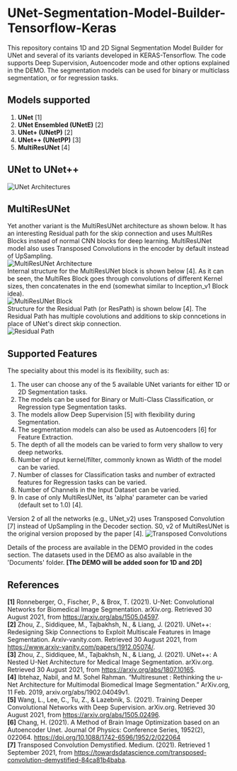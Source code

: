 # UNet-Segmentation-Model-Builder-Tensorflow-Keras
This repository contains 1D and 2D Signal Segmentation Model Builder for UNet and several of its variants developed in KERAS-Tensorflow. The code supports Deep Supervision, Autoencoder mode and other options explained in the DEMO. The segmentation models can be used for binary or multiclass segmentation, or for regression tasks.  

## Models supported
1. **UNet** [1]
2. **UNet Ensembled (UNetE)** [2]
3. **UNet+ (UNetP)** [2]
3. **UNet++ (UNetPP)** [3]
5. **MultiResUNet** [4]

## UNet to UNet++
![UNet Architectures](https://github.com/Sakib1263/UNet2D-Segmentation-Model-Builder-KERAS/blob/main/Documents/Images/UNet.jpg "UNet Models")   

## MultiResUNet
Yet another variant is the MultiResUNet architecture as shown below. It has an interesting Residual path for the skip connection and uses MultiRes Blocks instead of normal CNN blocks for deep learning. MultiResUNet model also uses Transposed Convolutions in the encoder by default instead of UpSampling.  
![MultiResUNet Architecture](https://github.com/Sakib1263/UNet-2D-Segmentation-AutoEncoder-Model-Builder-KERAS/blob/main/Documents/Images/MultiResUNet.png "MultiResUNet Model")  
Internal structure for the MultiResUNet block is shown below [4]. As it can be seen, the MultiRes Block goes through convolutions of different Kernel sizes, then concatenates in the end (somewhat similar to Inception_v1 Block idea).  
![MultiResUNet Block](https://github.com/Sakib1263/UNet-Segmentation-AutoEncoder-1D-2D-Tensorflow-Keras/blob/main/Documents/Images/MultiRes%20Block.jpg "MultiResUNet Block")  
Structure for the Residual Path (or ResPath) is shown below [4]. The Residual Path has multiple covolutions and additions to skip conncetions in place of UNet's direct skip connection.  
![Residual Path](https://github.com/Sakib1263/UNet-Segmentation-AutoEncoder-1D-2D-Tensorflow-Keras/blob/main/Documents/Images/Residual_Path.jpg "Residual Path")  

## Supported Features
The speciality about this model is its flexibility, such as:
1. The user can choose any of the 5 available UNet variants for either 1D or 2D Segmentation tasks.
2. The models can be used for Binary or Multi-Class Classification, or Regression type Segmentation tasks.
3. The models allow Deep Supervision [5] with flexibility during Segmentation.
4. The segmentation models can also be used as Autoencoders [6] for Feature Extraction.
5. The depth of all the models can be varied to form very shallow to very deep networks.
6. Number of input kernel/filter, commonly known as Width of the model can be varied.
7. Number of classes for Classification tasks and number of extracted features for Regression tasks can be varied.
8. Number of Channels in the Input Dataset can be varied.  
9. In case of only MultiResUNet, its 'alpha' parameter can be varied (default set to 1.0) [4].  

Version 2 of all the networks (e.g., UNet_v2) uses Transposed Convolution [7] instead of UpSampling in the Decoder section. S0, v2 of MultiResUNet is the original version proposed by the paper [4].
![Transposed Convolutions](https://github.com/Sakib1263/UNet-Segmentation-AutoEncoder-1D-2D-Tensorflow-Keras/blob/main/Documents/Images/Transposed_Convolution.png "Transposed Convolutions") 

Details of the process are available in the DEMO provided in the codes section. The datasets used in the DEMO as also available in the 'Documents' folder. **[The DEMO will be added soon for 1D and 2D]**

## References  
**[1]** Ronneberger, O., Fischer, P., & Brox, T. (2021). U-Net: Convolutional Networks for Biomedical Image Segmentation. arXiv.org. Retrieved 30 August 2021, from https://arxiv.org/abs/1505.04597.  
**[2]** Zhou, Z., Siddiquee, M., Tajbakhsh, N., & Liang, J. (2021). UNet++: Redesigning Skip Connections to Exploit Multiscale Features in Image Segmentation. Arxiv-vanity.com. Retrieved 30 August 2021, from https://www.arxiv-vanity.com/papers/1912.05074/.  
**[3]**  Zhou, Z., Siddiquee, M., Tajbakhsh, N., & Liang, J. (2021). UNet++: A Nested U-Net Architecture for Medical Image Segmentation. arXiv.org. Retrieved 30 August 2021, from https://arxiv.org/abs/1807.10165.  
**[4]** Ibtehaz, Nabil, and M. Sohel Rahman. “Multiresunet : Rethinking the u-Net Architecture for Multimodal Biomedical Image Segmentation.” ArXiv.org, 11 Feb. 2019, arxiv.org/abs/1902.04049v1.  
**[5]** Wang, L., Lee, C., Tu, Z., & Lazebnik, S. (2021). Training Deeper Convolutional Networks with Deep Supervision. arXiv.org. Retrieved 30 August 2021, from https://arxiv.org/abs/1505.02496.  
**[6]** Chang, H. (2021). A Method of Brain Image Optimization based on an Autoencoder Unet. Journal Of Physics: Conference Series, 1952(2), 022064. https://doi.org/10.1088/1742-6596/1952/2/022064  
**[7]** Transposed Convolution Demystified. Medium. (2021). Retrieved 1 September 2021, from https://towardsdatascience.com/transposed-convolution-demystified-84ca81b4baba.  
